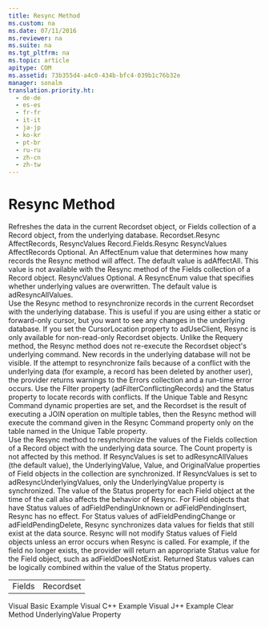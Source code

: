 ```yaml
---
title: Resync Method
ms.custom: na
ms.date: 07/11/2016
ms.reviewer: na
ms.suite: na
ms.tgt_pltfrm: na
ms.topic: article
apitype: COM
ms.assetid: 73b355d4-a4c0-434b-bfc4-039b1c76b32e
manager: sonalm
translation.priority.ht: 
  - de-de
  - es-es
  - fr-fr
  - it-it
  - ja-jp
  - ko-kr
  - pt-br
  - ru-ru
  - zh-cn
  - zh-tw
---
```

# Resync Method
<?xml version="1.0" encoding="utf-8"?>
<developerReferenceWithSyntaxDocument xmlns="http://ddue.schemas.microsoft.com/authoring/2003/5" xmlns:xlink="http://www.w3.org/1999/xlink" xmlns:xsi="http://www.w3.org/2001/XMLSchema-instance" xsi:schemaLocation="http://ddue.schemas.microsoft.com/authoring/2003/5 http://dduestorage.blob.core.windows.net/ddueschema/developer.xsd">
  <introduction>
    <para>Refreshes the data in the current <legacyLink xlink:href="ede1415f-c3df-4cc5-a05b-2576b2b84b60">Recordset</legacyLink> object, or <legacyLink xlink:href="7c371474-b88f-4730-afa5-44163a0488d5">Fields</legacyLink> collection of a <legacyLink xlink:href="db83ed2c-a8e3-460c-8682-64667e4d5d01">Record</legacyLink> object, from the underlying database.</para>
  </introduction>
  <syntaxSection>
    <legacySyntax>
<parameterReference>Recordset</parameterReference><legacyBold>.Resync</legacyBold> <parameterReference>AffectRecords, ResyncValues</parameterReference> <parameterReference>Record.Fields</parameterReference><legacyBold>.Resync</legacyBold> <parameterReference>ResyncValues</parameterReference></legacySyntax>
  </syntaxSection>
  <parameters>
    <content>
      <definitionTable>
        <definedTerm> <legacyItalic>AffectRecords</legacyItalic> </definedTerm>
        <definition>
          <para>Optional. An <legacyLink xlink:href="1ab921a0-6c57-43b4-9291-701b2599f3e8">AffectEnum</legacyLink> value that determines how many records the <legacyBold>Resync</legacyBold> method will affect. The default value is <legacyBold>adAffectAll</legacyBold>. This value is not available with the <legacyBold>Resync</legacyBold> method of the <legacyBold>Fields</legacyBold> collection of a <legacyBold>Record</legacyBold> object.</para>
        </definition>
        <definedTerm> <legacyItalic>ResyncValues</legacyItalic> </definedTerm>
        <definition>
          <para>Optional. A <legacyLink xlink:href="d3df2c90-e570-4c40-a79a-25b3448a009c">ResyncEnum</legacyLink> value that specifies whether underlying values are overwritten. The default value is <legacyBold>adResyncAllValues</legacyBold>.</para>
        </definition>
      </definitionTable>
    </content>
  </parameters>
  <languageReferenceRemarks>
    <content />
    <sections>
      <section>
        <title>Recordset</title>
        <content>
          <para>Use the <legacyBold>Resync</legacyBold> method to resynchronize records in the current <legacyBold>Recordset</legacyBold> with the underlying database. This is useful if you are using either a static or forward-only cursor, but you want to see any changes in the underlying database.</para>
          <para>If you set the <legacyLink xlink:href="39c8d86e-7ee9-4182-be5e-aad5ce952f84">CursorLocation</legacyLink> property to <legacyBold>adUseClient</legacyBold>, <legacyBold>Resync</legacyBold> is only available for non-read-only <legacyBold>Recordset</legacyBold> objects.</para>
          <para>Unlike the <legacyLink xlink:href="d81ab76f-1aa8-4ccf-92ec-b65254dc3ea1">Requery</legacyLink> method, the <legacyBold>Resync</legacyBold> method does not re-execute the <legacyBold>Recordset</legacyBold> object's underlying command. New records in the underlying database will not be visible.</para>
          <para>If the attempt to resynchronize fails because of a conflict with the underlying data (for example, a record has been deleted by another user), the provider returns warnings to the <legacyLink xlink:href="290819e1-7b39-4e1e-a93b-801257138b00">Errors</legacyLink> collection and a run-time error occurs. Use the <legacyLink xlink:href="80263a7a-5d21-45d1-84fc-34b7a9be4c22">Filter</legacyLink> property (<legacyBold>adFilterConflictingRecords</legacyBold>) and the <legacyLink xlink:href="41d70d89-880f-4850-9d17-19d9790cc8eb">Status</legacyLink> property to locate records with conflicts.</para>
          <para>If the <legacyLink xlink:href="d0e775d8-e353-46a1-ad10-ed4cc240dfaa">Unique Table</legacyLink> and <legacyLink xlink:href="4e2bb601-0fe8-4d61-b00e-38341d85a6bb">Resync Command</legacyLink> dynamic properties are set, and the <legacyBold>Recordset</legacyBold> is the result of executing a JOIN operation on multiple tables, then the <legacyBold>Resync</legacyBold> method will execute the command given in the <legacyBold>Resync Command</legacyBold> property only on the table named in the <legacyBold>Unique Table</legacyBold> property.</para>
        </content>
      </section>
      <section>
        <title>Fields</title>
        <content>
          <para>Use the <legacyBold>Resync</legacyBold> method to resynchronize the values of the <legacyBold>Fields</legacyBold> collection of a <legacyBold>Record</legacyBold> object with the underlying data source. The <legacyLink xlink:href="da9ccd1f-d402-41a2-940c-45556fc5340d">Count</legacyLink> property is not affected by this method.</para>
          <para>If <legacyItalic>ResyncValues</legacyItalic> is set to <legacyBold>adResyncAllValues</legacyBold> (the default value), the <legacyLink xlink:href="00a0c8b8-8b63-433f-95b8-020ab05874a0">UnderlyingValue</legacyLink>, <legacyLink xlink:href="48919c74-86d4-462e-99b9-8854ceb8d683">Value</legacyLink>, and <legacyLink xlink:href="6e33c6ec-14d9-4b1d-ba9b-cb99862e7bac">OriginalValue</legacyLink> properties of <legacyLink xlink:href="b10a72fc-3c4b-4186-a70b-993dc9f7a092">Field</legacyLink> objects in the collection are synchronized. If <legacyItalic>ResyncValues</legacyItalic> is set to <legacyBold>adResyncUnderlyingValues</legacyBold>, only the <legacyBold>UnderlyingValue</legacyBold> property is synchronized.</para>
          <para>The value of the <legacyBold>Status</legacyBold> property for each <legacyBold>Field</legacyBold> object at the time of the call also affects the behavior of <legacyBold>Resync</legacyBold>. For <legacyBold>Field</legacyBold> objects that have <legacyBold>Status</legacyBold> values of <legacyBold>adFieldPendingUnknown</legacyBold> or <legacyBold>adFieldPendingInsert</legacyBold>, <legacyBold>Resync</legacyBold> has no effect. For <legacyBold>Status</legacyBold> values of <legacyBold>adFieldPendingChange</legacyBold> or <legacyBold>adFieldPendingDelete</legacyBold>, <legacyBold>Resync</legacyBold> synchronizes data values for fields that still exist at the data source.</para>
          <para>
            <legacyBold>Resync</legacyBold> will not modify <legacyBold>Status</legacyBold> values of <legacyBold>Field</legacyBold> objects unless an error occurs when <legacyBold>Resync</legacyBold> is called. For example, if the field no longer exists, the provider will return an appropriate <legacyBold>Status</legacyBold> value for the <legacyBold>Field</legacyBold> object, such as <legacyBold>adFieldDoesNotExist</legacyBold>. Returned <legacyBold>Status</legacyBold> values can be logically combined within the value of the <legacyBold>Status</legacyBold> property.</para>
        </content>
      </section>
    </sections>
  </languageReferenceRemarks>
  <section>
    <title>Applies To</title>
    <content>
      <table xmlns:caps="http://schemas.microsoft.com/build/caps/2013/11">
        <tbody>
          <tr>
            <TD>
              <para>
                <link xlink:href="7c371474-b88f-4730-afa5-44163a0488d5">Fields</link>
              </para>
            </TD>
            <TD>
              <para>
                <link xlink:href="ede1415f-c3df-4cc5-a05b-2576b2b84b60">Recordset</link>
              </para>
            </TD>
          </tr>
        </tbody>
      </table>
    </content>
  </section>
  <relatedTopics>
<link xlink:href="ab95315c-fe15-458c-9e0c-937ae5596592">Visual Basic Example</link>
<link xlink:href="d34dfd26-9ca7-4c9c-a918-396f05fecca9">Visual C++ Example</link>
<link xlink:href="0ef0ed20-83ac-4047-9294-506fd82f7201">Visual J++ Example</link>
<link xlink:href="0a61ba7a-20b8-426a-91a0-9040e7c5a98a">Clear Method</link>
<link xlink:href="00a0c8b8-8b63-433f-95b8-020ab05874a0">UnderlyingValue Property</link>
</relatedTopics>
</developerReferenceWithSyntaxDocument>